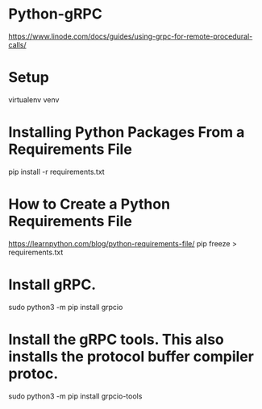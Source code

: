 # Python-gRPC
https://www.linode.com/docs/guides/using-grpc-for-remote-procedural-calls/

# Setup
virtualenv venv

# Installing Python Packages From a Requirements File
pip install -r requirements.txt

# How to Create a Python Requirements File
https://learnpython.com/blog/python-requirements-file/
pip freeze > requirements.txt

# Install gRPC.
sudo python3 -m pip install grpcio

# Install the gRPC tools. This also installs the protocol buffer compiler protoc.
sudo python3 -m pip install grpcio-tools